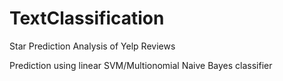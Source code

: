 # TextClassification

Star Prediction Analysis of Yelp Reviews

Prediction using linear SVM/Multionomial Naive Bayes classifier
